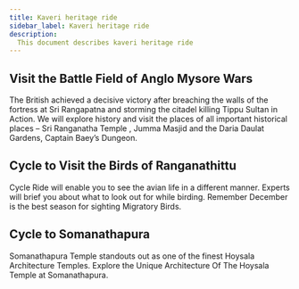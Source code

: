 ```yaml
---
title: Kaveri heritage ride
sidebar_label: Kaveri heritage ride
description:
  This document describes kaveri heritage ride
---
```

 

## Visit the Battle Field of Anglo Mysore Wars
The British achieved a decisive victory after breaching the walls of the fortress at Sri Rangapatna and storming the citadel killing Tippu Sultan in Action. We will explore history and visit the places of all important historical places – Sri Ranganatha Temple , Jumma Masjid and the Daria Daulat Gardens, Captain Baey’s Dungeon.


## Cycle to Visit the Birds of Ranganathittu
Cycle Ride will enable you to see the avian life in a different manner. Experts will brief you about what to look out for while birding. Remember December is the best season for sighting Migratory Birds.

## Cycle to Somanathapura
Somanathapura Temple standouts out as one of the finest Hoysala Architecture Temples. Explore the Unique Architecture Of The Hoysala Temple at Somanathapura.

